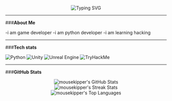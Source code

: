 <p align="center">
  <img src="https://readme-typing-svg.demolab.com?font=Fira+Code&size=25&pause=1000&color=F78C6C&center=true&vCenter=true&width=500&lines=Hi%2C+I'm+mousekipper!+👋;Python+%7C+Unity+%7C+Unreal+%7C+TryHackMe;Always+learning+and+exploring!" alt="Typing SVG" />
</p>

---

###**About Me**

-i am game developer
-i am python developer
-i am learning hacking

---

###**Tech stats**

<p>
  <!-- Python -->
  <img src="https://img.shields.io/badge/Python-3776AB?style=for-the-badge&logo=python&logoColor=white" alt="Python" />
  
  <!-- Unity -->
  <img src="https://img.shields.io/badge/Unity-000000?style=for-the-badge&logo=unity&logoColor=white" alt="Unity" />
  
  <!-- Unreal Engine -->
  <img src="https://img.shields.io/badge/Unreal%20Engine-313131?style=for-the-badge&logo=unreal-engine&logoColor=white" alt="Unreal Engine" />
  
  <!-- TryHackMe -->
  <img src="https://img.shields.io/badge/TryHackMe-2EAD33?style=for-the-badge&logo=tryhackme&logoColor=white" alt="TryHackMe" />
</p>

---

###**GitHub Stats**

<div align="center">
  <!-- GitHub Stats -->
  <img src="https://github-readme-stats.vercel.app/api?username=mousekipper&show_icons=true&theme=radical" alt="mousekipper's GitHub Stats" />
  <br>
  
  <!-- GitHub Streak -->
  <img src="https://github-readme-streak-stats.herokuapp.com/?user=mousekipper&theme=radical" alt="mousekipper's Streak Stats" />
  <br>
  
  <!-- Top Languages -->
  <img src="https://github-readme-stats.vercel.app/api/top-langs/?username=mousekipper&layout=compact&theme=radical" alt="mousekipper's Top Languages" />
</div>

